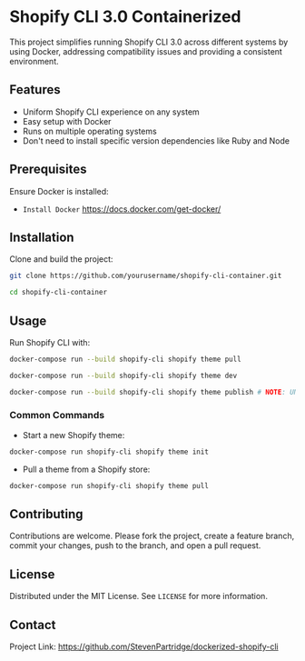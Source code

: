 # Shopify CLI 3.0 Containerized

This project simplifies running Shopify CLI 3.0 across different systems by using Docker, addressing compatibility issues and providing a consistent environment.

## Features

- Uniform Shopify CLI experience on any system
- Easy setup with Docker
- Runs on multiple operating systems
- Don't need to install specific version dependencies like Ruby and Node

## Prerequisites

Ensure Docker is installed:
- `Install Docker` https://docs.docker.com/get-docker/


## Installation

Clone and build the project:


```bash
git clone https://github.com/yourusername/shopify-cli-container.git

cd shopify-cli-container
```


## Usage

Run Shopify CLI with:


```bash
docker-compose run --build shopify-cli shopify theme pull

docker-compose run --build shopify-cli shopify theme dev

docker-compose run --build shopify-cli shopify theme publish # NOTE: UNTESTED still

```


### Common Commands

- Start a new Shopify theme:

```bash
docker-compose run shopify-cli shopify theme init
```


- Pull a theme from a Shopify store:

```bash
docker-compose run shopify-cli shopify theme pull
```


## Contributing

Contributions are welcome. Please fork the project, create a feature branch, commit your changes, push to the branch, and open a pull request.

## License

Distributed under the MIT License. See `LICENSE` for more information.

## Contact

Project Link: https://github.com/StevenPartridge/dockerized-shopify-cli

